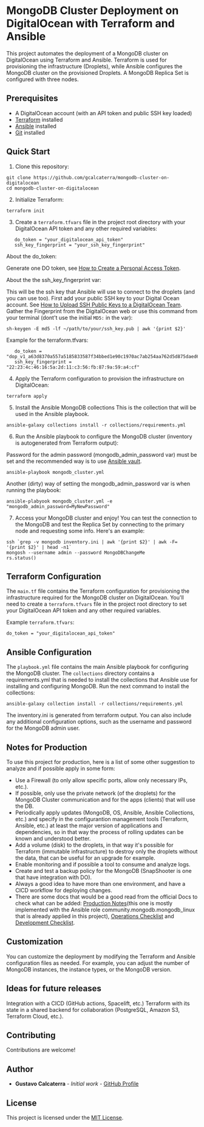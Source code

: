 MongoDB Cluster Deployment on DigitalOcean with Terraform and Ansible
=====================================================================

This project automates the deployment of a MongoDB cluster on DigitalOcean using Terraform and Ansible. Terraform is used for provisioning the infrastructure (Droplets), while Ansible configures the MongoDB cluster on the provisioned Droplets. A MongoDB Replica Set is configured with three nodes.

Prerequisites
-------------

-   A DigitalOcean account (with an API token and public SSH key loaded)
-   [Terraform](https://www.terraform.io/downloads.html) installed
-   [Ansible](https://docs.ansible.com/ansible/latest/installation_guide/intro_installation.html) installed
-   [Git](https://git-scm.com/downloads) installed

Quick Start
-----------

1.  Clone this repository:

```
git clone https://github.com/gcalcaterra/mongodb-cluster-on-digitalocean
cd mongodb-cluster-on-digitalocean
```

2.  Initialize Terraform:

```
terraform init
```

3.  Create a `terraform.tfvars` file in the project root directory with your DigitalOcean API token and any other required variables:

```
   do_token = "your_digitalocean_api_token"
   ssh_key_fingerprint = "your_ssh_key_fingerprint" 
```

About the do_token:

Generate one DO token, see [How to Create a Personal Access Token](https://docs.digitalocean.com/reference/api/create-personal-access-token/).

About the the ssh_key_fingerprint var:

This will be the ssh key that Ansible will use to connect to the droplets (and you can use too).
First add your public SSH key to your Digital Ocean account. See [How to Upload SSH Public Keys to a DigitalOcean Team](https://docs.digitalocean.com/products/droplets/how-to/add-ssh-keys/to-team/).
Gather the Fingerprint from the DigitalOcean web or use this command from your terminal (dont't use the initial `MD5:` in the var):

```
sh-keygen -E md5 -lf ~/path/to/your/ssh_key.pub | awk '{print $2}'
```

Example for the terraform.tfvars:
```
   do_token = "dop_v1_a63d8370a557a5185833587f34bbed1e90c1970ac7ab254aa762d5d875daed65"
   ssh_key_fingerprint = "22:23:4c:46:16:5a:2d:11:c3:56:fb:87:9a:59:a4:cf"
```


4.  Apply the Terraform configuration to provision the infrastructure on DigitalOcean:

```
terraform apply
```

5.  Install the Ansible MongoDB collections
This is the collection that will be used in the Ansible playbook.
```
ansible-galaxy collections install -r collections/requirements.yml
```

6.  Run the Ansible playbook to configure the MongoDB cluster (inventory is autogenerated from Terraform output):

Password for the admin password (mongodb_admin_password var) must be set and the recommended way is to use [Ansible vault](https://docs.ansible.com/ansible/latest/vault_guide/index.html).

```
ansible-playbook mongodb_cluster.yml 
```

Another (dirty) way of setting the mongodb_admin_password var is when running the playbook:
```
ansible-plabyook mongodb_cluster.yml -e "mongodb_admin_password=MyNewPassword"
```

7.  Access your MongoDB cluster and enjoy!
You can test the connection to the MongoDB and test the Replica Set by connecting to the primary node and requesting some info. Here's an example:

```
ssh `grep -v mongodb inventory.ini | awk '{print $2}' | awk -F= '{print $2}' | head -n1`
mongosh --username admin --password MongoDBChangeMe
rs.status()
```

Terraform Configuration
-----------------------

The `main.tf` file contains the Terraform configuration for provisioning the infrastructure required for the MongoDB cluster on DigitalOcean. You'll need to create a `terraform.tfvars` file in the project root directory to set your DigitalOcean API token and any other required variables.

Example `terraform.tfvars`:

```
do_token = "your_digitalocean_api_token"

```

Ansible Configuration
---------------------

The `playbook.yml` file contains the main Ansible playbook for configuring the MongoDB cluster. The `collections` directory contains a requirements.yml that is needed to install the collections that Ansible use for installing and configuring MongoDB. Run the next command to install the collections:
```
ansible-galaxy collection install -r collections/requirements.yml
```

The inventory.ini is generated from terraform output. You can also include any additional configuration options, such as the username and password for the MongoDB admin user.


Notes for Production
--------------------

To use this project for production, here is a list of some other suggestion to analyze and if possible apply in some form:

- Use a Firewall (to only allow specific ports, allow only necessary IPs, etc.).
- If possible, only use the private network (of the droplets) for the MongoDB Cluster communication and for the apps (clients) that will use the DB.
- Periodically apply updates (MongoDB, OS, Ansible, Ansible Collections, etc.) and specify in the configurantion management tools (Terraform, Ansible, etc.) at least the major version of applications and dependencies, so in that way the process of rolling updates can be known and understood better.
- Add a volume (disk) to the droplets, in that way it's possible for Terraform (immutable infrastructure) to destroy only the droplets without the data, that can be useful for an upgrade for example.
- Enable monitoring and if possible a tool to consume and analyze logs.
- Create and test a backup policy for the MongoDB (SnapShooter is one that have integration with DO).
- Always a good idea to have more than one environment, and have a CICD workflow for deploying changes.
- There are some docs that would be a good read from the official Docs to check what can be added: [Production Notes](https://www.mongodb.com/docs/manual/administration/production-notes/)(this one is mostly implemented with the Ansible role community.mongodb.mongodb_linux that is already applied in this project), [Operations Checklist](https://www.mongodb.com/docs/manual/administration/production-checklist-operations/) and [Development Checklist](https://www.mongodb.com/docs/manual/administration/production-checklist-development/).


Customization
-------------

You can customize the deployment by modifying the Terraform and Ansible configuration files as needed. For example, you can adjust the number of MongoDB instances, the instance types, or the MongoDB version.


Ideas for future releases
-------------------------
Integration with a CICD (GitHub actions, Spacelift, etc.)
Terraform with its state in a shared backend for collaboration (PostgreSQL, Amazon S3, Terraform Cloud, etc.).


Contributing
------------
Contributions are welcome!

Author
------
* **Gustavo Calcaterra** - *Initial work* - [GitHub Profile](https://github.com/gcalcaterra)

License
-------
This project is licensed under the [MIT License](https://opensource.org/license/mit/).
